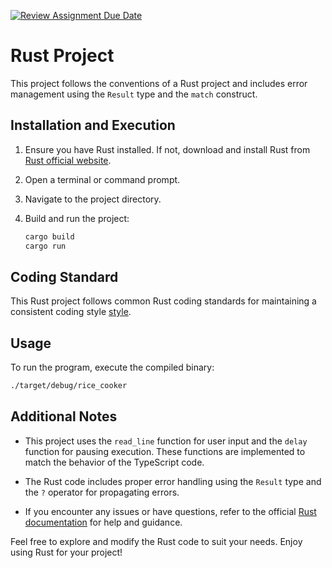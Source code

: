 [![Review Assignment Due Date](https://classroom.github.com/assets/deadline-readme-button-24ddc0f5d75046c5622901739e7c5dd533143b0c8e959d652212380cedb1ea36.svg)](https://classroom.github.com/a/PHq8Kfj_)

# Rust Project

This project follows the conventions of a Rust project and includes error management using the `Result` type and the `match` construct.

## Installation and Execution

1. Ensure you have Rust installed. If not, download and install Rust from [Rust official website](https://www.rust-lang.org/).

2. Open a terminal or command prompt.

3. Navigate to the project directory.

4. Build and run the project:

    ```bash
    cargo build
    cargo run
    ```

## Coding Standard

This Rust project follows common Rust coding standards for maintaining a consistent coding style [style](https://doc.rust-lang.org/1.0.0/style/README.html).

## Usage

To run the program, execute the compiled binary:

```bash
./target/debug/rice_cooker
```

## Additional Notes

- This project uses the `read_line` function for user input and the `delay` function for pausing execution. These functions are implemented to match the behavior of the TypeScript code.

- The Rust code includes proper error handling using the `Result` type and the `?` operator for propagating errors.

- If you encounter any issues or have questions, refer to the official [Rust documentation](https://www.rust-lang.org/learn) for help and guidance.

Feel free to explore and modify the Rust code to suit your needs. Enjoy using Rust for your project!